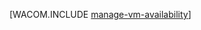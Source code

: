 <properties linkid="manage-windows-common-tasks-vm-availability" urlDisplayName="Manage Availability of VMs" pageTitle="管理虚拟机的可用性 - Azure" metaKeywords="" description="了解如何使用多个虚拟机来确保您的 Azure 应用程序的可用性。 " metaCanonical="" services="virtual-machines" documentationCenter="" title="" authors="" solutions="" manager="" editor="" />
<tags ms.service="virtual-machines"
    ms.date="09/25/2014"
    wacn.date="04/11/2015"
    />

[WACOM.INCLUDE [manage-vm-availability](../includes/manage-vm-availability.md)]

